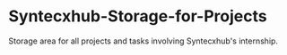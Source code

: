 # Syntecxhub-Storage-for-Projects
Storage area for all projects and tasks involving Syntecxhub's internship.
